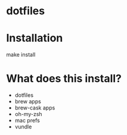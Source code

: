 dotfiles
========

Installation
=============
make install

What does this install?
=======================
 - dotfiles
 - brew apps
 - brew-cask apps
 - oh-my-zsh
 - mac prefs
 - vundle
